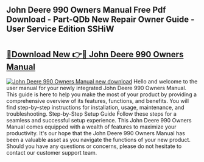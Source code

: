 ## John Deere 990 Owners Manual Free Pdf Download - Part-QDb New Repair Owner Guide - User Service Edition SSHiW

# <h2><a href="http://bc9146.oget.top/?id=John+Deere+990+Owners+Manual">🔗Download New 👉🔴 John Deere 990 Owners Manual</a></h2>

[![John Deere 990 Owners Manual new download](https://i.imgur.com/5g1atiW.png)](http://bc9146.oget.top/?id=John+Deere+990+Owners+Manual)
Hello and welcome to the user manual for your newly integrated John Deere 990 Owners Manual. This guide is here to help you make the most of your product by providing a comprehensive overview of its features, functions, and benefits. You will find step-by-step instructions for installation, usage, maintenance, and troubleshooting. Step-by-Step Setup Guide Follow these steps for a seamless and successful setup experience. This John Deere 990 Owners Manual comes equipped with a wealth of features to maximize your productivity. It's our hope that the John Deere 990 Owners Manual has been a valuable asset as you navigate the functions of your new product. Should you have any questions or concerns, please do not hesitate to contact our customer support team.
